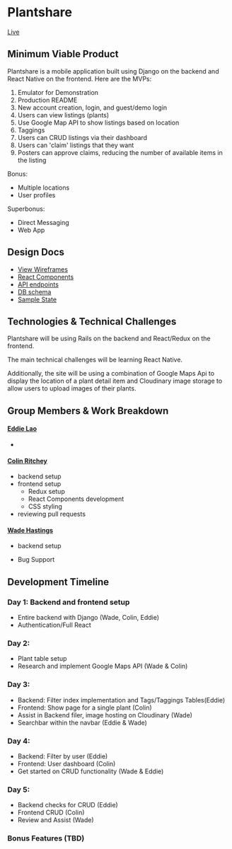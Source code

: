 # Plantshare

[Live][heroku]

[heroku]:(https://github.com/whasting/Plantshare)

## Minimum Viable Product
Plantshare is a mobile application built using Django on the backend and React Native on the frontend. Here are the MVPs:

1. Emulator for Demonstration
2. Production README
3. New account creation, login, and guest/demo login
4. Users can view listings (plants)
5. Use Google Map API to show listings based on location
6. Taggings
7. Users can CRUD listings via their dashboard
8. Users can 'claim' listings that they want
9. Posters can approve claims, reducing the number of
available items in the listing

Bonus:
- Multiple locations
- User profiles

Superbonus:
- Direct Messaging
- Web App

## Design Docs
* [View Wireframes][wireframes]
* [React Components][components]
* [API endpoints][api-endpoints]
* [DB schema][schema]
* [Sample State][sample-state]

[wireframes]: docs/wireframes
[components]: docs/component-hierarchy.md
[sample-state]: docs/sample-state.md
[api-endpoints]: docs/api-endpoints.md
[schema]: docs/schema.md

## Technologies & Technical Challenges

Plantshare will be using Rails on the backend and React/Redux on the frontend.

The main technical challenges will be learning React Native.

Additionally, the site will be using a combination of Google Maps Api to display the location of a plant detail item and Cloudinary image storage to allow
users to upload images of their plants.

## Group Members & Work Breakdown

#### [Eddie Lao](https://github.com/eddielao)
  -

#### [Colin Ritchey](https://github.com/colinritchey)
  - backend setup
  - frontend setup
    - Redux setup
    - React Components development
    - CSS styling
  - reviewing pull requests

#### [Wade Hastings](https://github.com/whasting)
  - backend setup

  - Bug Support

## Development Timeline

### Day 1: Backend and frontend setup

- Entire backend with Django (Wade, Colin, Eddie)
- Authentication/Full React

### Day 2:

- Plant table setup
- Research and implement Google Maps API (Wade & Colin)

### Day 3:

- Backend: Filter index implementation and Tags/Taggings Tables(Eddie)
- Frontend: Show page for a single plant (Colin)
- Assist in Backend filer, image hosting on Cloudinary (Wade)
- Searchbar within the navbar (Eddie & Wade)

### Day 4:

- Backend: Filter by user (Eddie)
- Frontend: User dashboard (Colin)
- Get started on CRUD functionality (Wade & Eddie)

### Day 5:

- Backend checks for CRUD (Eddie)
- Frontend CRUD (Colin)
- Review and Assist (Wade)


### Bonus Features (TBD)
